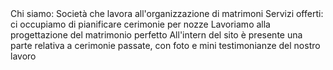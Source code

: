 <Nome azienda:Fairytale Weddings>
Chi siamo: Società che lavora all'organizzazione di matrimoni
Servizi offerti: ci occupiamo di pianificare cerimonie per nozze
Lavoriamo alla progettazione del matrimonio perfetto
All'intern del sito è presente una parte relativa a cerimonie passate, con foto e mini testimonianze del nostro lavoro


